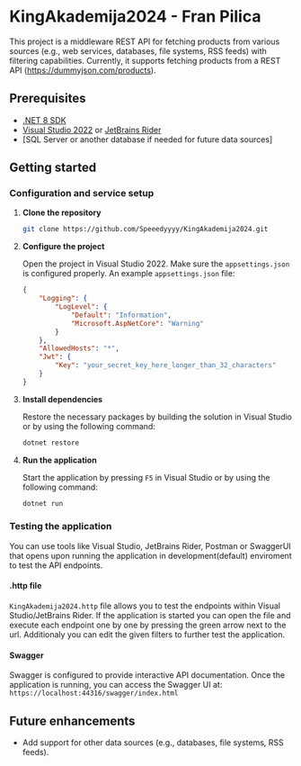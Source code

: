 # KingAkademija2024 - Fran Pilica

This project is a middleware REST API for fetching products from various sources (e.g., web services, databases, file systems, RSS feeds) with filtering capabilities. Currently, it supports fetching products from a REST API (https://dummyjson.com/products).

## Prerequisites

- [.NET 8 SDK](https://dotnet.microsoft.com/download/dotnet/8.0)
- [Visual Studio 2022](https://visualstudio.microsoft.com/vs/) or [JetBrains Rider](https://www.jetbrains.com/rider/)
- [SQL Server or another database if needed for future data sources]

## Getting started

### Configuration and service setup

1. **Clone the repository**

   ```bash
   git clone https://github.com/Speeedyyyy/KingAkademija2024.git
   ```

2. **Configure the project**

    Open the project in Visual Studio 2022. Make sure the `appsettings.json` is configured properly. An example `appsettings.json` file:

    ```json
    {
        "Logging": {
            "LogLevel": {
                "Default": "Information",
                "Microsoft.AspNetCore": "Warning"
            }
        },
        "AllowedHosts": "*",
        "Jwt": {
            "Key": "your_secret_key_here_longer_than_32_characters"
        }
    }
    ```

3. **Install dependencies**

    Restore the necessary packages by building the solution in Visual Studio or by using the following command:

    ```bash
    dotnet restore
    ```

4. **Run the application**

    Start the application by pressing `F5` in Visual Studio or by using the following command:

    ```bash
    dotnet run
    ```

### Testing the application

You can use tools like Visual Studio, JetBrains Rider, Postman or SwaggerUI that opens upon running the application in development(default) enviroment to test the API endpoints.

#### .http file

`KingAkademija2024.http` file allows you to test the endpoints within Visual Studio/JetBrains Rider. If the application is started you can open the file and execute each endpoint one by one by pressing the green arrow next to the url. Additionaly you can edit the given filters to further test the application.

#### Swagger

Swagger is configured to provide interactive API documentation. Once the application is running, you can access the Swagger UI at: `https://localhost:44316/swagger/index.html`

## Future enhancements

- Add support for other data sources (e.g., databases, file systems, RSS feeds).
